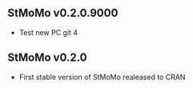 StMoMo v0.2.0.9000
----------------------------------------------------------------
- Test new PC git 4


StMoMo v0.2.0
----------------------------------------------------------------

* First stable version of StMoMo realeased to CRAN